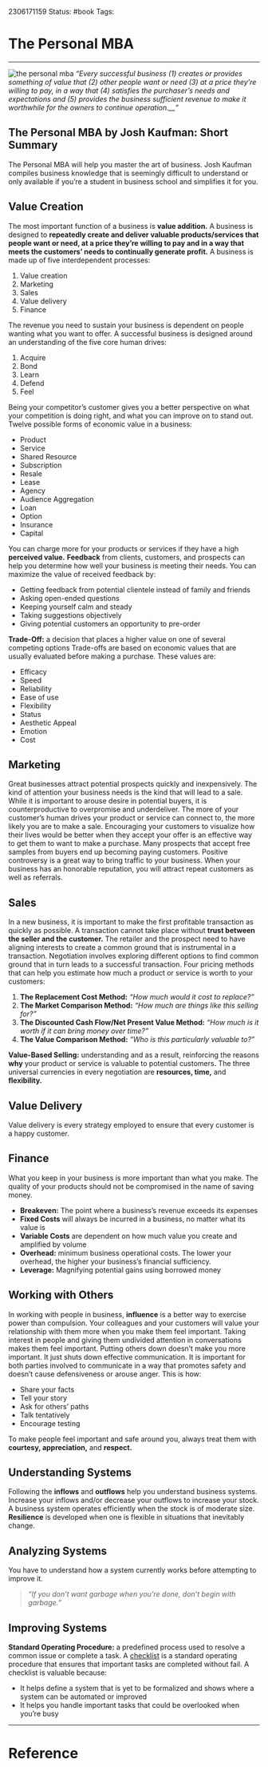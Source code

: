 
2306171159
	Status: #book 
		Tags: 

# The Personal MBA

---

![the personal mba](https://dansilvestre.com/wp-content/uploads/2021/01/The-Personal-MBA-196x300.jpg) 
_“Every successful business (1) creates or provides something of value that (2) other people want or need (3) at a price they’re willing to pay, in a way that (4) satisfies the purchaser’s needs and expectations and (5) provides the business sufficient revenue to make it worthwhile for the owners to continue operation.__”_



## The Personal MBA by Josh Kaufman: Short Summary

The Personal MBA will help you master the art of business. Josh Kaufman compiles business knowledge that is seemingly difficult to understand or only available if you’re a student in business school and simplifies it for you.

## Value Creation

The most important function of a business is **value addition.** A business is designed to **repeatedly create and deliver valuable products/services that people want or need, at a price they’re willing to pay and in a way that meets the customers’ needs to continually generate profit.** A business is made up of five interdependent processes:

1. Value creation
2. Marketing
3. Sales
4. Value delivery
5. Finance

The revenue you need to sustain your business is dependent on people wanting what you want to offer. A successful business is designed around an understanding of the five core human drives:

1. Acquire
2. Bond
3. Learn
4. Defend
5. Feel

Being your competitor’s customer gives you a better perspective on what your competition is doing right, and what you can improve on to stand out. Twelve possible forms of economic value in a business:

- Product
- Service
- Shared Resource
- Subscription
- Resale
- Lease
- Agency
- Audience Aggregation
- Loan
- Option
- Insurance
- Capital

You can charge more for your products or services if they have a high **perceived value.** **Feedback** from clients, customers, and prospects can help you determine how well your business is meeting their needs. You can maximize the value of received feedback by:

- Getting feedback from potential clientele instead of family and friends
- Asking open-ended questions
- Keeping yourself calm and steady
- Taking suggestions objectively
- Giving potential customers an opportunity to pre-order

**Trade-Off:** a decision that places a higher value on one of several competing options Trade-offs are based on economic values that are usually evaluated before making a purchase. These values are:

- Efficacy
- Speed
- Reliability
- Ease of use
- Flexibility
- Status
- Aesthetic Appeal
- Emotion
- Cost

## Marketing

Great businesses attract potential prospects quickly and inexpensively. The kind of attention your business needs is the kind that will lead to a sale. While it is important to arouse desire in potential buyers, it is counterproductive to overpromise and underdeliver. The more of your customer’s human drives your product or service can connect to, the more likely you are to make a sale. Encouraging your customers to visualize how their lives would be better when they accept your offer is an effective way to get them to want to make a purchase. Many prospects that accept free samples from buyers end up becoming paying customers. Positive controversy is a great way to bring traffic to your business. When your business has an honorable reputation, you will attract repeat customers as well as referrals.

## Sales

In a new business, it is important to make the first profitable transaction as quickly as possible. A transaction cannot take place without **trust between the seller and the customer.** The retailer and the prospect need to have aligning interests to create a common ground that is instrumental in a transaction. Negotiation involves exploring different options to find common ground that in turn leads to a successful transaction. Four pricing methods that can help you estimate how much a product or service is worth to your customers:

1. **The Replacement Cost Method:** _“How much would it cost to replace?”_
2. **The Market Comparison Method:** _“How much are things like this selling for?”_
3. **The Discounted Cash Flow/Net Present Value Method:** _“How much is it worth if it can bring money over time?”_
4. **The Value Comparison Method:** _“Who is this particularly valuable to?”_

**Value-Based Selling:** understanding and as a result, reinforcing the reasons **why** your product or service is valuable to potential customers. The three universal currencies in every negotiation are **resources, time,** and **flexibility.**

## Value Delivery

Value delivery is every strategy employed to ensure that every customer is a happy customer.

## Finance

What you keep in your business is more important than what you make. The quality of your products should not be compromised in the name of saving money.

- **Breakeven:** The point where a business’s revenue exceeds its expenses
- **Fixed Costs** will always be incurred in a business, no matter what its value is
- **Variable Costs** are dependent on how much value you create and amplified by volume
- **Overhead:** minimum business operational costs. The lower your overhead, the higher your business’s financial sufficiency.
- **Leverage:** Magnifying potential gains using borrowed money

## Working with Others

In working with people in business, **influence** is a better way to exercise power than compulsion. Your colleagues and your customers will value your relationship with them more when you make them feel important. Taking interest in people and giving them undivided attention in conversations makes them feel important. Putting others down doesn’t make you more important. It just shuts down effective communication. It is important for both parties involved to communicate in a way that promotes safety and doesn’t cause defensiveness or arouse anger. This is how:

- Share your facts
- Tell your story
- Ask for others’ paths
- Talk tentatively
- Encourage testing

To make people feel important and safe around you, always treat them with **courtesy, appreciation,** and **respect.**

## Understanding Systems

Following the **inflows** and **outflows** help you understand business systems. Increase your inflows and/or decrease your outflows to increase your stock. A business system operates efficiently when the stock is of moderate size. **Resilience** is developed when one is flexible in situations that inevitably change.

## Analyzing Systems

You have to understand how a system currently works before attempting to improve it.

> _“If you don’t want garbage when you’re done, don’t begin with garbage.”_

## Improving Systems

**Standard Operating Procedure:** a predefined process used to resolve a common issue or complete a task. A [checklist](https://dansilvestre.com/the-checklist-manifesto-summary/) is a standard operating procedure that ensures that important tasks are completed without fail. A checklist is valuable because:

- It helps define a system that is yet to be formalized and shows where a system can be automated or improved
- It helps you handle important tasks that could be overlooked when you’re busy
---
# Reference